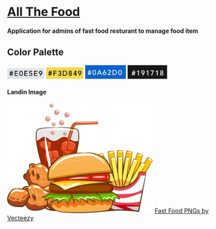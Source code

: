 # [All The Food](https://kndn.appian.community/suite/sites/all-the-food-adminstrator)
**Application for admins of fast food resturant to manage food item**

## Color Palette
![#E0E5E9](./E0E5E9.png)
![#F3D849](./F3D849.png)
![#0A62D0](./0A62D0.png)
![#191718](./191718.png)


#### Landin Image
![Landging Image](./landingImage.png)
<a href="https://www.vecteezy.com/free-png/fast-food">Fast Food PNGs by Vecteezy</a>